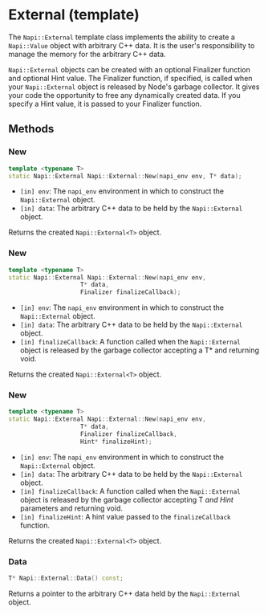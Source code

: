 # External \(template\)

The `Napi::External` template class implements the ability to create a `Napi::Value` object with arbitrary C++ data. It is the user's responsibility to manage the memory for the arbitrary C++ data.

`Napi::External` objects can be created with an optional Finalizer function and optional Hint value. The Finalizer function, if specified, is called when your `Napi::External` object is released by Node's garbage collector. It gives your code the opportunity to free any dynamically created data. If you specify a Hint value, it is passed to your Finalizer function.

## Methods

### New

```cpp
template <typename T>
static Napi::External Napi::External::New(napi_env env, T* data);
```

* `[in] env`: The `napi_env` environment in which to construct the `Napi::External` object.
* `[in] data`: The arbitrary C++ data to be held by the `Napi::External` object.

Returns the created `Napi::External<T>` object.

### New

```cpp
template <typename T>
static Napi::External Napi::External::New(napi_env env,
                    T* data,
                    Finalizer finalizeCallback);
```

* `[in] env`: The `napi_env` environment in which to construct the `Napi::External` object.
* `[in] data`: The arbitrary C++ data to be held by the `Napi::External` object.
* `[in] finalizeCallback`: A function called when the `Napi::External` object is released by the garbage collector accepting a T\* and returning void.

Returns the created `Napi::External<T>` object.

### New

```cpp
template <typename T>
static Napi::External Napi::External::New(napi_env env,
                    T* data,
                    Finalizer finalizeCallback,
                    Hint* finalizeHint);
```

* `[in] env`: The `napi_env` environment in which to construct the `Napi::External` object.
* `[in] data`: The arbitrary C++ data to be held by the `Napi::External` object.
* `[in] finalizeCallback`: A function called when the `Napi::External` object is released by the garbage collector accepting T _and Hint_ parameters and returning void.
* `[in] finalizeHint`: A hint value passed to the `finalizeCallback` function.

Returns the created `Napi::External<T>` object.

### Data

```cpp
T* Napi::External::Data() const;
```

Returns a pointer to the arbitrary C++ data held by the `Napi::External` object.

